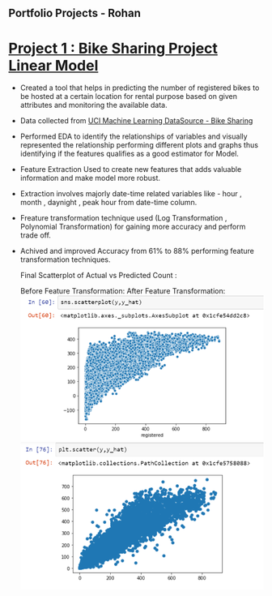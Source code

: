 ## Portfolio Projects - Rohan

# [ Project 1 : Bike Sharing Project Linear Model](https://github.com/Rohan553/Bike_Sharing-Linear-Regression)
 
  * Created a tool that helps in predicting the number of registered bikes to be hosted at a certain location for rental purpose based on given attributes and monitoring the       available data.
  * Data collected from [UCI Machine Learning DataSource - Bike Sharing](https://archive.ics.uci.edu/ml/datasets/bike+sharing+dataset)
  * Performed EDA to identify the relationships of variables and visually represented the relationship performing different plots and graphs thus identifying if the features       qualifies as a good estimator for Model.
  * Feature Extraction Used to create new features that adds valuable information and make model more robust.
  * Extraction involves majorly date-time related variables like - hour , month , daynight , peak hour from date-time column.
  * Freature transformation technique used (Log Transformation , Polynomial Transformation) for gaining more accuracy and perform trade off.
  * Achived and improved Accuracy from 61% to 88% performing feature transformation techniques.
  
    Final Scatterplot of Actual vs Predicted Count : 
    
    Before Feature Transformation:                                              After Feature Transformation:
    ![Before Feature Transformation](https://github.com/Rohan553/Rohan-Portfolio-Projects/blob/main/Images/before%20scatter.PNG)              ![After Feature Transformation](https://github.com/Rohan553/Rohan-Portfolio-Projects/blob/main/Images/after%20scatter.PNG)
  
  
  
